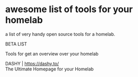 # awesome list of tools for your homelab
a list of very handy open source tools for a homelab.

BETA LIST

Tools for get an overview over your homelab

DASHY | https://dashy.to/<br>
The Ultimate Homepage for your Homelab
